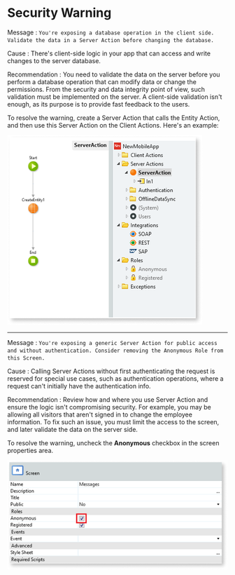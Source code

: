 # Security Warning

Message
:   `You're exposing a database operation in the client side. Validate the data in a Server Action before changing the database.`

Cause
:   There's client-side logic in your app that can access and write changes to the server database. 

Recommendation
:   You need to validate the data on the server before you perform a database operation that can modify data or change the permissions. From the security and data integrity point of view, such validation must be implemented on the server. A client-side validation isn't enough, as its purpose is to provide fast feedback to the users.

To resolve the warning, create a Server Action that calls the Entity Action, and then use this Server Action on the Client Actions. Here's an example:

![Create a server action](images/security-warning-1-ss.png)

---

Message
:   `You're exposing a generic Server Action for public access and without authentication. Consider removing the Anonymous Role from this Screen.`

Cause
:    Calling Server Actions without first authenticating the request is reserved for special use cases, such as authentication operations, where a request can't initially have the authentication info.

Recommendation
:   Review how and where you use Server Action and ensure the logic isn't compromising security. For example, you may be allowing all visitors that aren't signed in to change the employee information. To fix such an issue, you must limit the access to the screen, and later validate the data on the server side.

To resolve the warning, uncheck the **Anonymous** checkbox in the screen properties area.

![Uncheck Anonymous checkbox](images/security-warning-2-ss.png)

